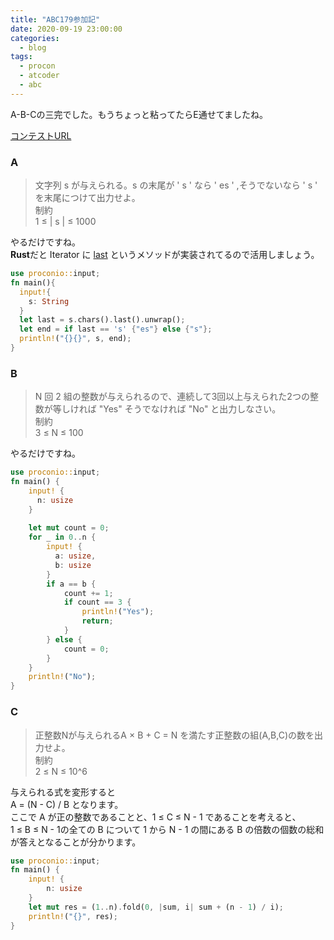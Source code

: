 ```yaml
---
title: "ABC179参加記"
date: 2020-09-19 23:00:00
categories:
  - blog
tags:
  - procon
  - atcoder
  - abc
---
```


A-B-Cの三完でした。もうちょっと粘ってたらE通せてましたね。  

[コンテストURL](https://atcoder.jp/contests/abc179)

### A
> 文字列 s が与えられる。s の末尾が \' s \' なら \' es \' ,そうでないなら \' s \' を末尾につけて出力せよ。  
> 制約  
> 1 &le; | s | &le; 1000  

やるだけですね。  
**Rust**だと Iterator に [last](https://doc.rust-lang.org/std/iter/trait.Iterator.html#method.last) というメソッドが実装されてるので活用しましょう。
``` rust
use proconio::input;
fn main(){
  input!{
    s: String
  }
  let last = s.chars().last().unwrap();
  let end = if last == 's' {"es"} else {"s"};
  println!("{}{}", s, end);
}
```

### B
> N 回 2 組の整数が与えられるので、連続して3回以上与えられた2つの整数が等しければ "Yes" そうでなければ "No" と出力しなさい。  
> 制約  
> 3 &le; N &le; 100  

やるだけですね。
``` rust
use proconio::input;
fn main() {
    input! {
      n: usize
    }
 
    let mut count = 0;
    for _ in 0..n {
        input! {
          a: usize,
          b: usize
        }
        if a == b {
            count += 1;
            if count == 3 {
                println!("Yes");
                return;
            }
        } else {
            count = 0;
        }
    }
    println!("No");
}
```

### C
> 正整数Nが与えられるA × B + C = N を満たす正整数の組(A,B,C)の数を出力せよ。  
> 制約  
> 2 &le; N &le; 10^6  

与えられる式を変形すると  
A = (N - C) / B
となります。  
ここで A が正の整数であることと、1 &le; C &le; N - 1 であることを考えると、  
1 &le; B &le; N - 1の全ての B について 1 から N - 1 の間にある B の倍数の個数の総和が答えとなることが分かります。
``` rust
use proconio::input;
fn main() {
    input! {
        n: usize
    }
    let mut res = (1..n).fold(0, |sum, i| sum + (n - 1) / i);
    println!("{}", res);
}
```
